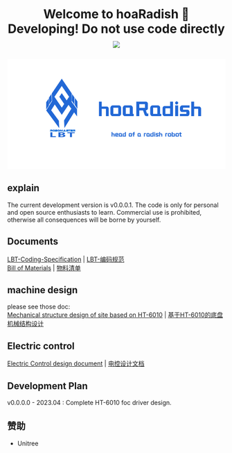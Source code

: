 <h1 align<h1 align="center">Welcome to hoaRadish 👋  </br>
 Developing! Do not use code directly <img src="https://img.shields.io/badge/hoaRadish-v0.0.0-blue"/></h1>   

<p align="left">
    <img width="800" src="doc/res/front.png">
</p>

## explain
The current development version is v0.0.0.1. The code is only for personal and open source enthusiasts to learn. Commercial use is prohibited, otherwise all consequences will be borne by yourself.

## Documents  
[LBT-Coding-Specification](doc/develop/LBT-Coding-Specification_zhCN.md)
| [LBT-编码规范](doc/develop/LBT-Coding-Specification_zhCN.md)  
[Bill of Materials](doc/hardware/LBT_hoar_v0.0.0.0_hardware_list_zh_CN.md) | 
[物料清单](doc/hardware/LBT_hoar_v0.0.0.0_hardware_list_zh_CN.md)  


##  machine design 
please see those doc:  
[Mechanical structure design of site based on HT-6010](doc/machinery/Motor/HT6010/README.md) | [基于HT-6010的底盘机械结构设计](doc/machinery/Motor/HT6010/README_zh_CN.md)


## Electric control
[Electric Control design document](doc/develop/electric_ctrl/electric_ctrl_design_doc_zh_CN.md) | [电控设计文档](doc/develop/electric_ctrl/electric_ctrl_design_doc_zh_CN.md)


##  Development Plan 
v0.0.0.0 - 2023.04 :  Complete HT-6010 foc driver design.  

## 赞助  
- Unitree